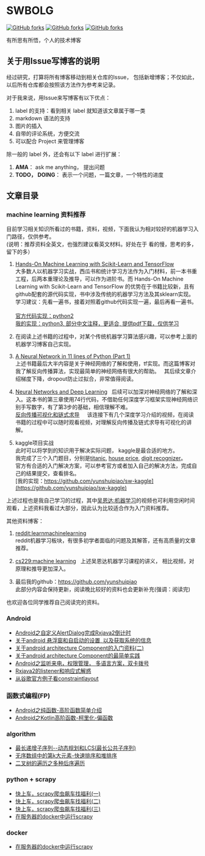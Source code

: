 



 # SWBOLG



[![GitHub forks](https://img.shields.io/github/forks/yunshuipiao/SWBlog.svg)](https://github.com/yunshuipiao/SWBlog)
[![GitHub forks](https://img.shields.io/github/stars/yunshuipiao/SWBlog.svg)](https://github.com/yunshuipiao/SWBlog)
[![GitHub forks](https://img.shields.io/github/license/yunshuipiao/SWBlog.svg)](https://github.com/yunshuipiao/SWBlog)


有所思有所悟，个人的技术博客

## 关于用Issue写博客的说明

经过研究，打算将所有博客移动到相关仓库的Issue， 包括新增博客；不仅如此，以后所有仓库都会按照该方法作为参考来记录。

对于我来说，用Issue来写博客有以下优点：

1. label 的支持：看到相关 label 就知道该文章属于哪一类
2. markdown 语法的支持
3. 图片的插入
4. 自带的评论系统，方便交流
5. 可以配合 Project 来管理博客



除一般的 label 外，还会有以下 label 进行扩展：

1.  **AMA**： ask me anything， 提出问题
2. **TODO， DOING**： 表示一个问题，一篇文章，一个特性的进度

 


## 文章目录


### machine learning 资料推荐
目前学习相关知识所看过的书籍，资料，视频，下面我认为相对较好的机器学习入门路径，仅供参考。  
(说明：推荐资料全英文，也强烈建议看英文材料。好处在于 看的慢，思考的多，留下的多）  
1. [Hands-On Machine Learning with Scikit-Learn and TensorFlow](http://shop.oreilly.com/product/0636920052289.do)    
大多数人以机器学习实战，西瓜书和统计学习方法作为入门材料，前一本书重工程，后两本重理论及推导，可以作为进阶书。而 Hands-On Machine Learning with Scikit-Learn and TensorFlow 的优势在于书籍比较新，且有github配套的源代码实现，书中涉及传统的机器学习方法及其sklearn实现。  
学习建议：先看一遍书，接着对照着github代码实现一遍，最后再看一遍书。    
[官方代码实现：python2](https://github.com/ageron/handson-ml)  
[我的实现：python3, 部分中文注释，更适合, 提供pdf下载，仅供学习](https://github.com/yunshuipiao/hands-on-ml-with-sklearn-tf-python3)

2. 在阅读上述书籍的过程中，对某个传统机器学习算法感兴趣，可以参考上面的机器学习博客自己实现。  

3. [A Neural Network in 11 lines of Python (Part 1)](http://iamtrask.github.io/2015/07/12/basic-python-network/)   
上述书籍最后大半内容是关于神经网络的了解和使用，tf实现。而这篇博客对我了解反向传播算法，实现最简单的神经网络有很大的帮助。  
其后续文章介绍梯度下降，dropout防止过拟合，非常值得阅读。  

4. [Neural Networks and Deep Learning](http://neuralnetworksanddeeplearning.com/index.html)    
后续可以加深对神经网络的了解和深入。这本书的第三章使用74行代码，不借助任何深度学习框架实现神经网络识别手写数字，有了第3步的基础，相信理解不难。    
[反向传播可视化和链式求导](https://space.bilibili.com/88461692/#/channel/detail?cid=26587)      
该连接下有几个深度学习介绍的视频，在阅读书籍的过程中可以随时观看视频，对理解反向传播及链式求导有可视化的讲解。    

5. kaggle项目实战   
此时可以将学到的知识用于解决实际问题， kaggle是最合适的地方。   
我完成了三个入门题目，分别是[titanic](https://www.kaggle.com/c/titanic), [house price](https://www.kaggle.com/c/house-prices-advanced-regression-techniques), [digit recognizer](https://www.kaggle.com/c/digit-recognizer)。   
官方有合适的入门解决方案，可以参考官方或者加入自己的解决方法，完成自己的结果提交，查看排名。    
[我的实现：https://github.com/yunshuipiao/sw-kaggle](https://github.com/yunshuipiao/sw-kaggle)

上述过程也是我自己学习的过程，其中[吴恩达:机器学习](https://www.bilibili.com/video/av9912938)的视频也可利用空闲时间观看，上述资料我看过大部分，因此认为比较适合作为入门资料推荐。

其他资料博客：
1. [reddit:learnmachinelearning](https://www.reddit.com/r/learnmachinelearning/)  
reddit机器学习板块，有很多初学者面临的问题及其解答，还有高质量的文章推荐。  
2. [cs229:machine learning](http://cs229.stanford.edu/syllabus.html)    
上述吴恩达机器学习课程的讲义， 相比视频，对原理和推导更加深入。  

3. 最后我的github：https://github.com/yunshuipiao  
此部分内容会保持更新，阅读晚比较好的资料也会更新补充(强调：阅读完)

也欢迎各位同学推荐自己阅读完的资料。

### Android  
* [Android之自定义AlertDialog完成Rxjava2倒计时](https://github.com/yunshuipiao/SWBlog/issues/11)
* [关于android 悬浮窗和自启动的设置, 以及获取系统的信息](https://github.com/yunshuipiao/SWBlog/issues/18)
* [关于android architecture Component的入门资料(二)](https://github.com/yunshuipiao/SWBlog/issues/17)
* [关于android architecture Component的最简单实践](https://github.com/yunshuipiao/SWBlog/issues/16)
* [Android之监听来电，权限管理， 多语言方案，双卡拨号](https://github.com/yunshuipiao/SWBlog/issues/12)
* [Rxjava2的listener和响应式解惑](https://github.com/yunshuipiao/SWBlog/issues/14)
* [从谷歌官方例子看constraintlayout](https://github.com/yunshuipiao/SWBlog/issues/15)


### 函数式编程(FP)  
* [Android之纯函数-高阶函数简单介绍](https://github.com/yunshuipiao/SWBlog/issues/20)
* [Android之Kotlin高阶函数-柯里化-偏函数](https://github.com/yunshuipiao/SWBlog/issues/21)

### algorithm
* [最长递增子序列--动态规划和LCS(最长公共子序列)](https://github.com/yunshuipiao/SWBlog/issues/8)
* [无序数组中的第k大元素-快速排序和堆排序](https://github.com/yunshuipiao/SWBlog/issues/7)
* [二叉树的遍历之多种后序遍历](https://github.com/yunshuipiao/SWBlog/issues/6)

### python + scrapy

* [快上车，scrapy爬虫飙车找福利(一)](https://github.com/yunshuipiao/SWBlog/issues/23)
* [快上车，scrapy爬虫飙车找福利(二)](https://github.com/yunshuipiao/SWBlog/issues/24)
* [快上车，scrapy爬虫飙车找福利(三)]( https://github.com/yunshuipiao/SWBlog/issues/25)
* [在服务器的docker中运行scrapy](https://github.com/yunshuipiao/SWBlog/issues/22)

### docker
* [在服务器的docker中运行scrapy](https://github.com/yunshuipiao/SWBlog/issues/19)







